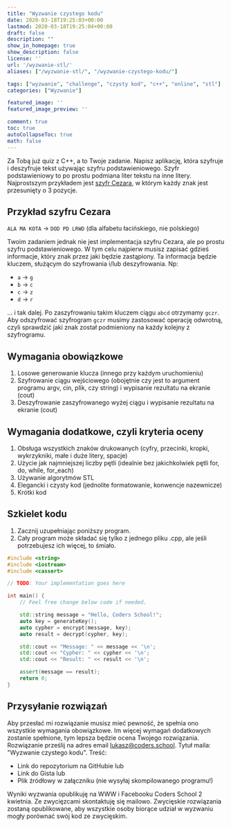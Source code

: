 ```yaml
---
title: "Wyzwanie czystego kodu"
date: 2020-03-18T19:25:03+00:00
lastmod: 2020-03-18T19:25:04+00:00
draft: false
description: ""
show_in_homepage: true
show_description: false
license: ''
url: '/wyzwanie-stl/'
aliases: ["/wyzwanie-stl/", "/wyzwanie-czystego-kodu/"]

tags: ["wyzwanie", "challenge", "czysty kod", "c++", "online", "stl"]
categories: ["Wyzwanie"]

featured_image: ''
featured_image_preview: ''

comment: true
toc: true
autoCollapseToc: true
math: false
---
```


Za Tobą już quiz z C++, a to Twoje zadanie. Napisz aplikację, która szyfruje i deszyfruje tekst używając szyfru podstawieniowego. Szyfr podstawieniowy to po prostu podmiana liter tekstu na inne litery. Najprostszym przykładem jest [szyfr Cezara](2), w którym każdy znak jest przesunięty o 3 pozycje. 

## Przykład szyfru Cezara

`ALA MA KOTA` → `DOD PD LRWD` (dla alfabetu łacińskiego, nie polskiego)

Twoim zadaniem jednak nie jest implementacja szyfru Cezara, ale po prostu szyfru podstawieniowego. W tym celu najpierw musisz zapisać gdzieś informacje, który znak przez jaki będzie zastąpiony. Ta informacja będzie kluczem, służącym do szyfrowania i/lub deszyfrowania. Np:

* `a` → `g`
* `b` → `c`
* `c` → `z`
* `d` → `r`

... i tak dalej. Po zaszyfrowaniu takim kluczem ciągu `abcd` otrzymamy `gczr`. Aby odszyfrować szyfrogram `gczr` musimy zastosować operację odwrotną, czyli sprawdzić jaki znak został podmieniony na każdy kolejny z szyfrogramu. 

## Wymagania obowiązkowe

1. Losowe generowanie klucza (innego przy każdym uruchomieniu)
2. Szyfrowanie ciągu wejściowego (obojętnie czy jest to argument programu argv, cin, plik, czy string) i wypisanie rezultatu na ekranie (cout)
3. Deszyfrowanie zaszyfrowanego wyżej ciągu i wypisanie rezultatu na ekranie (cout)

## Wymagania dodatkowe, czyli kryteria oceny

1. Obsługa wszystkich znaków drukowanych (cyfry, przecinki, kropki, wykrzykniki, małe i duże litery, spacje)
2. Użycie jak najmniejszej liczby pętli (idealnie bez jakichkolwiek pętli for, do, while, for_each)
3. Używanie algorytmów STL
4. Elegancki i czysty kod (jednolite formatowanie, konwencje nazewnicze)
5. Krótki kod

## Szkielet kodu

1. Zacznij uzupełniając poniższy program.
2. Cały program może składać się tylko z jednego pliku .cpp, ale jeśli potrzebujesz ich więcej, to śmiało.

```cpp
#include <string> 
#include <iostream> 
#include <cassert>

// TODO: Your implementation goes here

int main() {
    // Feel free change below code if needed.

    std::string message = "Hello, Coders School!";
    auto key = generateKey();
    auto cypher = encrypt(message, key);
    auto result = decrypt(cypher, key);

    std::cout << "Message: " << message << '\n';
    std::cout << "Cypher: " << cypher << '\n';
    std::cout << "Result: " << result << '\n';

    assert(message == result);
    return 0;
}
```

## Przysyłanie rozwiązań

Aby przesłać mi rozwiązanie musisz mieć pewność, że spełnia ono wszystkie wymagania obowiązkowe. Im więcej wymagań dodatkowych zostanie spełnione, tym lepsza będzie ocena Twojego rozwiązania. Rozwiązanie prześlij na adres email [lukasz@coders.school](2). Tytuł maila: "Wyzwanie czystego kodu". Treść:
* Link do repozytorium na GitHubie lub
* Link do Gista lub
* Plik źródłowy w załączniku (nie wysyłaj skompilowanego programu!)

Wyniki wyzwania opublikuję na WWW i Facebooku Coders School 2 kwietnia. Ze zwycięzcami skontaktuję się mailowo. Zwycięskie rozwiązania zostaną opublikowane, aby wszystkie osoby biorące udział w wyzwaniu mogły porównać swój kod ze zwycięskim.

 [1]: [https://pl.wikipedia.org/wiki/Szyfr_Cezara]
 [2]: [mailto:lukasz@coders.school]